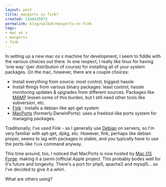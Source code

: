```yaml
--- 
layout: post
title: macports vs fink?
created: 1184435973
permalink: blog/walkah/macports-vs-fink
tags: 
- mac os x
- macports
- fink
---
```

<p>In setting up a new mac os x machine for development, I seem to fiddle with the various choices out there. In one respect, I really like linux for having 'one way' (per distribution of course) for installing all of your system packages. On the mac, however, there are a couple choices:</p>
<ul>
<li>Install everything from source: most control, biggest hassle</li>
<li>Install things from various binary packages: least control, hassle monitoring updates & upgrades from different sources. Packages like <a href="http://www.mamp.info/en/index.php">MAMP</a> lessen some of this burden, but I still need other tools like subversion, etc.</li>
<li><a href="http://finkproject.org/">Fink</a> : installs a debian-like apt-get system</li>
<li><a href="http://www.macports.org/">MacPorts</a> (formerly DarwinPorts): uses a freebsd-like ports system for managing packages.</li>
</ul>
<p>Traditionally, I've used Fink - as I generally use <a href="http://debian.org/">Debian</a> on servers, so I'm very familiar with apt-get, dpkg, etc. However, fink, perhaps like debian proper, seems to lag with packages in stable, and you typically have to use the ports-like <code>fink</code> command anyway.</p>
<p>This time around, too, I noticed that MacPorts is now hosted by <a href="http://www.macosforge.org/">Mac OS Forge</a>: making it a (semi-)official Apple project. This probably bodes well for it's future and longevity. There's a port for php5, apache2 and mysql5... so I've decided to give it a whirl.</p>
What are others using?
